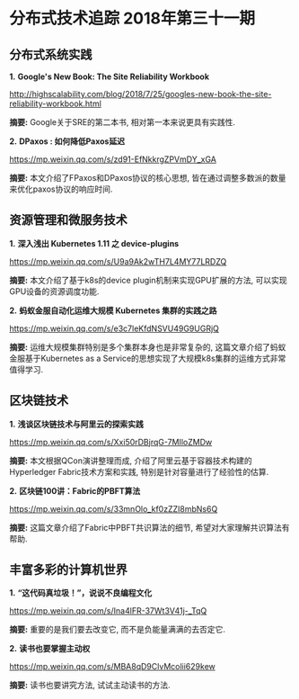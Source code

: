 # 分布式技术追踪 2018年第三十一期

## 分布式系统实践
**1.** **Google's New Book: The Site Reliability Workbook**

http://highscalability.com/blog/2018/7/25/googles-new-book-the-site-reliability-workbook.html

**摘要:** Google关于SRE的第二本书, 相对第一本来说更具有实践性.

**2.** **DPaxos : 如何降低Paxos延迟**

https://mp.weixin.qq.com/s/zd91-EfNkkrgZPVmDY_xGA

**摘要:** 本文介绍了FPaxos和DPaxos协议的核心思想, 皆在通过调整多数派的数量来优化paxos协议的响应时间.

## 资源管理和微服务技术
**1.** **深入浅出 Kubernetes 1.11 之 device-plugins**

https://mp.weixin.qq.com/s/U9a9Ak2wTH7L4MY77LRDZQ

**摘要:** 本文介绍了基于k8s的device plugin机制来实现GPU扩展的方法, 可以实现GPU设备的资源调度功能.

**2.** **蚂蚁金服自动化运维大规模 Kubernetes 集群的实践之路**

https://mp.weixin.qq.com/s/e3c7leKfdNSVU49G9UGRjQ

**摘要:** 运维大规模集群特别是多个集群本身也是非常复杂的, 这篇文章介绍了蚂蚁金服基于Kubernetes as a Service的思想实现了大规模k8s集群的运维方式非常值得学习.
## 区块链技术
**1.** **浅谈区块链技术与阿里云的探索实践**

https://mp.weixin.qq.com/s/Xxi50rDBjrqG-7MIloZMDw

**摘要:** 本文根据QCon演讲整理而成, 介绍了阿里云基于容器技术构建的Hyperledger Fabric技术方案和实践, 特别是针对容量进行了经验性的估算.

**2.** **区块链100讲：Fabric的PBFT算法**

https://mp.weixin.qq.com/s/33mnOlo_kf0zZZI8mbNs6Q

**摘要:** 这篇文章介绍了Fabric中PBFT共识算法的细节, 希望对大家理解共识算法有帮助.

## 丰富多彩的计算机世界

**1.** **“这代码真垃圾！”，说说不良编程文化**

https://mp.weixin.qq.com/s/Ina4lFR-37Wt3V41j-_TqQ

**摘要:** 重要的是我们要去改变它, 而不是负能量满满的去否定它.

**2.** **读书也要掌握主动权**

https://mp.weixin.qq.com/s/MBA8qD9ClvMcolii629kew

**摘要:** 读书也要讲究方法, 试试主动读书的方法.
